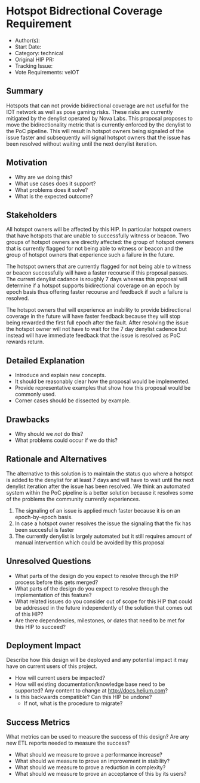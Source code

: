 # Hotspot Bidrectional Coverage Requirement

- Author(s): <!-- your GitHub @username -->
- Start Date: <!-- fill me in with today's date, YYYY-MM-DD -->
- Category: technical
- Original HIP PR: <!-- leave this empty; maintainer will fill in ID of this pull request -->
- Tracking Issue: <!-- leave this empty; maintainer will create a discussion issue -->
- Vote Requirements: veIOT

## Summary

Hotspots that can not provide bidirectional coverage are not useful for the IOT network as well as pose gaming risks. These risks are currently mitigated by the denylist operated by Nova Labs. This proposal proposes to move the bidirectionality metric that is currently enforced by the denylist to the PoC pipeline. This will result in hotspot owners being signaled of the issue faster and subsequently will signal hotspot owners that the issue has been resolved without waiting until the next denylist iteration.

## Motivation

- Why are we doing this?
- What use cases does it support?
- What problems does it solve?
- What is the expected outcome?

## Stakeholders

All hotspot owners will be affected by this HIP. In particular hotspot owners that have hotspots that are unable to successfully witness or beacon. Two groups of hotspot owners are directly affected: the group of hotspot owners that is currently flagged for not being able to witness or beacon and the group of hotspot owners that experience such a failure in the future.

The hotspot owners that are currently flagged for not being able to witness or beacon successfully will have a faster recourse if this proposal passes. The current denylist cadance is roughly 7 days whereas this proposal will determine if a hotspot supports bidirectional coverage on an epoch by epoch basis thus offering faster recourse and feedback if such a failure is resolved.

The hotspot owners that will experience an inability to provide bidirectional coverage in the future will have faster feedback because they will stop being rewarded the first full epoch after the fault. After resolving the issue the hotspot owner will not have to wait for the 7 day denylist cadence but instead will have immediate feedback that the issue is resolved as PoC rewards return.

## Detailed Explanation

- Introduce and explain new concepts.
- It should be reasonably clear how the proposal would be implemented.
- Provide representative examples that show how this proposal would be commonly used.
- Corner cases should be dissected by example.

## Drawbacks

- Why should we _not_ do this?
- What problems could occur if we do this?

## Rationale and Alternatives

The alternative to this solution is to maintain the status quo where a hotspot is added to the denylist for at least 7 days and will have to wait until the next denylist iteration after the issue has been resolved. We think an automated system within the PoC pipeline is a better solution because it resolves some of the problems the community currently experiences.

1. The signaling of an issue is applied much faster because it is on an epoch-by-epoch basis.
2. In case a hotspot owner resolves the issue the signaling that the fix has been succesful is faster
3. The currently denylist is largely automated but it still requires amount of manual intervention which could be avoided by this proposal


## Unresolved Questions

- What parts of the design do you expect to resolve through the HIP process before this gets merged?
- What parts of the design do you expect to resolve through the implementation of this feature?
- What related issues do you consider out of scope for this HIP that could be addressed in the
  future independently of the solution that comes out of this HIP?
- Are there dependencies, milestones, or dates that need to be met for this HIP to succeed?

## Deployment Impact

Describe how this design will be deployed and any potential impact it may have on current users of
this project.

- How will current users be impacted?
- How will existing documentation/knowledge base need to be supported? Any content to change at
  <http://docs.helium.com>?
- Is this backwards compatible? Can this HIP be undone?
  - If not, what is the procedure to migrate?

## Success Metrics

What metrics can be used to measure the success of this design? Are any new ETL reports needed to
measure the success?

- What should we measure to prove a performance increase?
- What should we measure to prove an improvement in stability?
- What should we measure to prove a reduction in complexity?
- What should we measure to prove an acceptance of this by its users?
